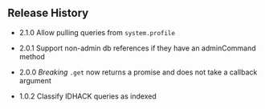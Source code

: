 ## Release History

  * 2.1.0 Allow pulling queries from `system.profile`
  
  
* 2.0.1 Support non-admin db references if they have an adminCommand method

* 2.0.0 *Breaking* `.get` now returns a promise and does not take a callback argument

* 1.0.2 Classify IDHACK queries as indexed
